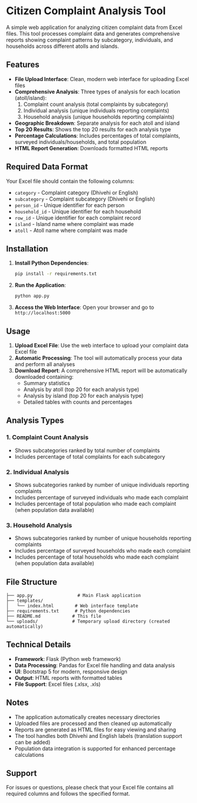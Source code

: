 # Citizen Complaint Analysis Tool

A simple web application for analyzing citizen complaint data from Excel files. This tool processes complaint data and generates comprehensive reports showing complaint patterns by subcategory, individuals, and households across different atolls and islands.

## Features

- **File Upload Interface**: Clean, modern web interface for uploading Excel files
- **Comprehensive Analysis**: Three types of analysis for each location (atoll/island):
  1. Complaint count analysis (total complaints by subcategory)
  2. Individual analysis (unique individuals reporting complaints)
  3. Household analysis (unique households reporting complaints)
- **Geographic Breakdown**: Separate analysis for each atoll and island
- **Top 20 Results**: Shows the top 20 results for each analysis type
- **Percentage Calculations**: Includes percentages of total complaints, surveyed individuals/households, and total population
- **HTML Report Generation**: Downloads formatted HTML reports

## Required Data Format

Your Excel file should contain the following columns:

- `category` - Complaint category (Dhivehi or English)
- `subcategory` - Complaint subcategory (Dhivehi or English)  
- `person_id` - Unique identifier for each person
- `household_id` - Unique identifier for each household
- `row_id` - Unique identifier for each complaint record
- `island` - Island name where complaint was made
- `atoll` - Atoll name where complaint was made

## Installation

1. **Install Python Dependencies**:
   ```bash
   pip install -r requirements.txt
   ```

2. **Run the Application**:
   ```bash
   python app.py
   ```

3. **Access the Web Interface**:
   Open your browser and go to `http://localhost:5000`

## Usage

1. **Upload Excel File**: Use the web interface to upload your complaint data Excel file
2. **Automatic Processing**: The tool will automatically process your data and perform all analyses
3. **Download Report**: A comprehensive HTML report will be automatically downloaded containing:
   - Summary statistics
   - Analysis by atoll (top 20 for each analysis type)
   - Analysis by island (top 20 for each analysis type)
   - Detailed tables with counts and percentages

## Analysis Types

### 1. Complaint Count Analysis
- Shows subcategories ranked by total number of complaints
- Includes percentage of total complaints for each subcategory

### 2. Individual Analysis  
- Shows subcategories ranked by number of unique individuals reporting complaints
- Includes percentage of surveyed individuals who made each complaint
- Includes percentage of total population who made each complaint (when population data available)

### 3. Household Analysis
- Shows subcategories ranked by number of unique households reporting complaints  
- Includes percentage of surveyed households who made each complaint
- Includes percentage of total households who made each complaint (when population data available)

## File Structure

```
├── app.py                 # Main Flask application
├── templates/
│   └── index.html        # Web interface template
├── requirements.txt      # Python dependencies
├── README.md            # This file
└── uploads/             # Temporary upload directory (created automatically)
```

## Technical Details

- **Framework**: Flask (Python web framework)
- **Data Processing**: Pandas for Excel file handling and data analysis
- **UI**: Bootstrap 5 for modern, responsive design
- **Output**: HTML reports with formatted tables
- **File Support**: Excel files (.xlsx, .xls)

## Notes

- The application automatically creates necessary directories
- Uploaded files are processed and then cleaned up automatically
- Reports are generated as HTML files for easy viewing and sharing
- The tool handles both Dhivehi and English labels (translation support can be added)
- Population data integration is supported for enhanced percentage calculations

## Support

For issues or questions, please check that your Excel file contains all required columns and follows the specified format.
